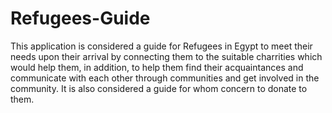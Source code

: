 # Refugees-Guide
This application is considered a guide for Refugees in Egypt to meet their needs upon their arrival by connecting them to the suitable charrities which would help them, in addition, to help them find their acquaintances and communicate with each other through communities and get involved in the community. It is also considered a guide for whom concern to donate to them.
